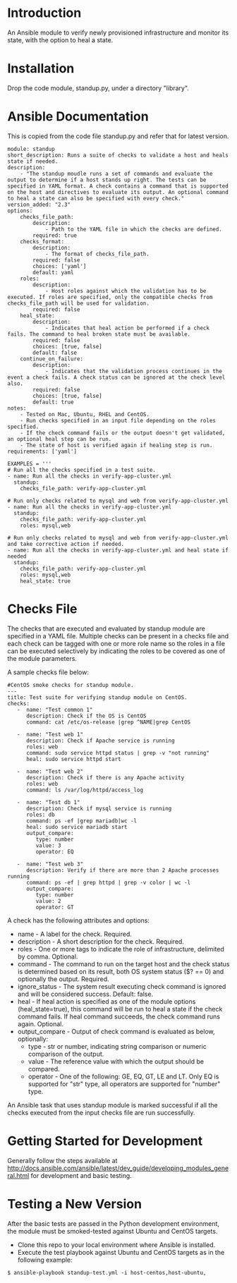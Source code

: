 # Introduction
An Ansible module to verify newly provisioned infrastructure and monitor its state, with the option to heal a state.

# Installation
Drop the code module, standup.py, under a directory "library".

# Ansible Documentation

This is copied from the code file standup.py and refer that for latest version.

```
module: standup
short_description: Runs a suite of checks to validate a host and heals state if needed.
description:
    - "The standup moudle runs a set of commands and evaluate the output to determine if a host stands up right. The tests can be specified in YAML format. A check contains a command that is supported on the host and directives to evaluate its output. An optional command to heal a state can also be specified with every check."
version_added: "2.3"
options:
    checks_file_path:
        description:
            - Path to the YAML file in which the checks are defined.
        required: true
    checks_format:
        description:
            - The format of checks_file_path. 
        required: false
        choices: ['yaml']
        default: yaml
    roles:
        description:
            - Host roles against which the validation has to be executed. If roles are specified, only the compatible checks from checks_file_path will be used for validation.
        required: false
    heal_state:
        description:
            - Indicates that heal action be performed if a check fails. The command to heal broken state must be available.
        required: false
        choices: [true, false]
        default: false
    continue_on_failure:
        description:
            - Indicates that the validation process continues in the event a check fails. A check status can be ignored at the check level also.
        required: false
        choices: [true, false]
        default: true
notes:
    - Tested on Mac, Ubuntu, RHEL and CentOS.
    - Run checks specified in an input file depending on the roles specified.
    - If the check command fails or the output doesn't get validated, an optional heal step can be run.
    - The state of host is verified again if healing step is run.
requirements: ['yaml']

EXAMPLES = '''
# Run all the checks specified in a test suite.
- name: Run all the checks in verify-app-cluster.yml
  standup:
    checks_file_path: verify-app-cluster.yml
    
# Run only checks related to mysql and web from verify-app-cluster.yml
- name: Run all the checks in verify-app-cluster.yml
  standup:
    checks_file_path: verify-app-cluster.yml
    roles: mysql,web
    
# Run only checks related to mysql and web from verify-app-cluster.yml and take corrective action if needed.
- name: Run all the checks in verify-app-cluster.yml and heal state if needed
  standup:
    checks_file_path: verify-app-cluster.yml
    roles: mysql,web
    heal_state: true
```
# Checks File

The checks that are executed and evaluated by standup module are specified in a YAML file. Multiple checks can be present in a checks file and each check can be tagged with one or more role name so the roles in a file can be executed selectively by indicating the roles to be covered as one of the module parameters.

A sample checks file below:
```
#CentOS smoke checks for standup module.
---
title: Test suite for verifying standup module on CentOS.
checks:
   -  name: "Test common 1"
      description: Check if the OS is CentOS
      command: cat /etc/os-release |grep ^NAME|grep CentOS

   -  name: "Test web 1"
      description: Check if Apache service is running
      roles: web
      command: sudo service httpd status | grep -v "not running"
      heal: sudo service httpd start

   -  name: "Test web 2"
      description: Check if there is any Apache activity
      roles: web
      command: ls /var/log/httpd/access_log 

   -  name: "Test db 1"
      description: Check if mysql service is running
      roles: db
      command: ps -ef |grep mariadb|wc -l
      heal: sudo service mariadb start
      output_compare:
         type: number
         value: 3
         operator: EQ

   -  name: "Test web 3"
      description: Verify if there are more than 2 Apache processes running
      command: ps -ef | grep httpd | grep -v color | wc -l
      output_compare:
         type: number
         value: 2
         operator: GT
```
A check has the following attributes and options:

- name - A label for the check. Required.
- description - A short description for the check. Required.
- roles - One or more tags to indicate the role of infrastructure, delimited by comma. Optional.
- command - The command to run on the target host and the check status is determined based on its result, both OS system status ($? == 0) and optionally the output. Required.
- ignore_status - The system result executing check command is ignored and will be considered success. Default: false.
- heal - If heal action is specified as one of the module options (heal_state=true), this command will be run to heal a state if the check command fails. If heal command succeeds, the check command runs again. Optional.
- output_compare - Output of check command is evaluated as below, optionally:
   - type - str or number, indicating string comparison or numeric comparison of the output.
   - value - The reference value with which the output should be compared.
   - operator - One of the following: GE, EQ, GT, LE and LT. Only EQ is supported for "str" type, all operators are supported for "number" type.

An Ansible task that uses standup module is marked successful if all the checks executed from the input checks file are run successfully.

# Getting Started for Development

Generally follow the steps available at http://docs.ansible.com/ansible/latest/dev_guide/developing_modules_general.html for development and basic testing.

# Testing a New Version 

After the basic tests are passed in the Python development environment, the module must be smoked-tested against Ubuntu and CentOS targets. 

- Clone this repo to your local environment where Ansible is installed.
- Execute the test playbook against Ubuntu and CentOS targets as in the following example:
```
$ ansible-playbook standup-test.yml -i host-centos,host-ubuntu,
```
